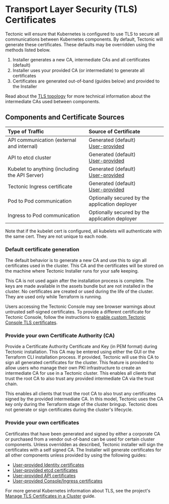 # Transport Layer Security (TLS) Certificates

Tectonic will ensure that Kubernetes is configured to use TLS to secure all communications between Kubernetes components. By default, Tectonic will generate these certificates. These defaults may be overridden using the methods listed below.

1. Installer generates a new CA, intermediate CAs and all certificates (default)
2. Installer uses your provided CA (or intermediate) to generate all certificates
3. Certificates are generated out-of-band (guides below) and provided to the Installer

Read about the [TLS topology][tls-topology] for more technical information about the intermediate CAs used between components.

## Components and Certificate Sources

| Type of Traffic | Source of Certificate |
|:----------|:----------------------|
| API communication (external and internal) | Generated (default) </br> [User-provided][tls-identity] |
| API to etcd cluster | Generated (default) </br> [User-provided][tls-etcd] |
| Kubelet to anything (including the API Server) | Generated (default) </br> [User-provided][tls-kube] |
| Tectonic Ingress certificate | Generated (default) </br> [User-provided][tls-ingress] |
| Pod to Pod communication | Optionally secured by the application deployer |
| Ingress to Pod communication | Optionally secured by the application deployer |

Note that if the kubelet cert is configured, all kubelets will authenticate with the same cert. They are not unique to each node.

### Default certificate generation

The default behavior is to generate a new CA and use this to sign all certificates used in the cluster. This CA and the certificates will be stored on the machine where Tectonic Installer runs for your safe keeping.

This CA is not used again after the installation process is complete. The keys are made available in the assets bundle but are not installed in the cluster. No certificates are created or used during the life of the cluster. They are used only while Terraform is running.

Users accessing the Tectonic Console may see browser warnings about untrusted self-signed certificates. To provide a different certificate for Tectonic Console, follow the instructions to [enable custom Tectonic Console TLS certificates][tls-ingress].

### Provide your own Certificate Authority (CA)

Provide a Certificate Authority Certificate and Key (in PEM format) during Tectonic installation. This CA may be entered using either the GUI or the Terraform CLI installation process. If provided, Tectonic will use this CA to sign all generated certificates for the cluster. This feature is provided to allow users who manage their own PKI infrastructure to create an intermediate CA for use in a Tectonic cluster. This enables all clients that trust the root CA to also trust any provided intermediate CA via the trust chain.

This enables all clients that trust the root CA to also trust any certificates signed by the provided intermediate CA. In this model, Tectonic uses the CA key only during the Terraform stage of the cluster bringup. Tectonic does not generate or sign certificates during the cluster's lifecycle.

### Provide your own certificates

Certificates that have been generated and signed by either a corporate CA or purchased from a vendor out-of-band can be used for certain cluster components. Unless overridden as described, Tectonic installer will sign the certificates with a self signed CA. The Installer will generate certificates for all other components unless provided by using the following guides:

 * [User-provided Identity certificates][tls-identity]
 * [User-provided etcd certificates][tls-etcd]
 * [User-provided API certificates][tls-kube]
 * [User-provided Console/Ingress certificates][tls-ingress]

For more general Kubernetes information about TLS, see the project's [Manage TLS Certificates in a Cluster][manage-tls] guide.


[manage-tls]: https://kubernetes.io/docs/tasks/tls/managing-tls-in-a-cluster/
[tls-etcd]: tls-etcd.md
[tls-identity]: tls-identity.md
[tls-ingress]: tls-ingress.md
[tls-kube]: tls-kube.md
[tls-topology]: tls-topology.md
